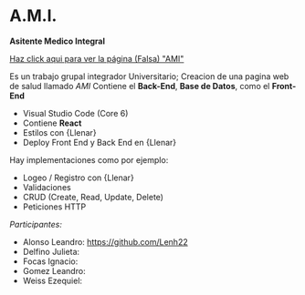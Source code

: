 # A.M.I. 
**Asitente Medico Integral**

<a href="" target="_blank">Haz click aqui para ver la página (Falsa) "AMI"</a>

Es un trabajo grupal integrador Universitario; Creacion de una pagina web de salud llamado _AMI_ 
Contiene el **Back-End**, **Base de Datos**, como el **Front-End**
- Visual Studio Code (Core 6)
- Contiene **React**
- Estilos con {Llenar}
- Deploy Front End y Back End en {Llenar}

Hay implementaciones como por ejemplo:
- Logeo / Registro con {Llenar}
- Validaciones
- CRUD (Create, Read, Update, Delete)
- Peticiones HTTP

_Participantes:_
- Alonso Leandro: https://github.com/Lenh22
- Delfino Julieta: 
- Focas Ignacio:
- Gomez Leandro:
- Weiss Ezequiel: 
